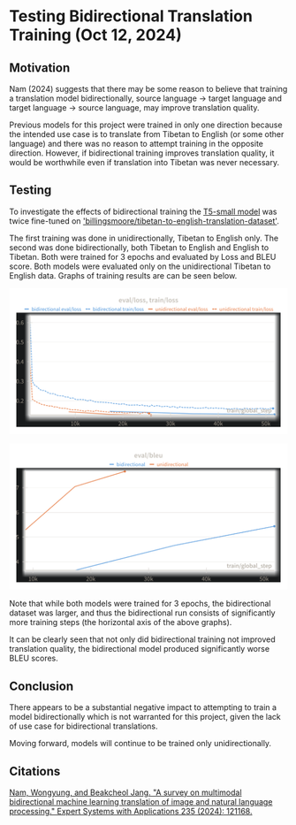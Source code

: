 # Testing Bidirectional Translation Training (Oct 12, 2024)

## Motivation
Nam (2024) suggests that there may be some reason to believe that training a translation model bidirectionally, source language -> target language 
and target language -> source language, may improve translation quality.

Previous models for this project were trained in only one direction because the intended use case is to translate from Tibetan to English (or some other language) and there was no reason to attempt training in the opposite direction. However, if bidirectional training improves translation quality, it would be worthwhile even if translation into Tibetan was never necessary.

## Testing
To investigate the effects of bidirectional training the [T5-small model](https://huggingface.co/google-t5/t5-small) was twice fine-tuned on
['billingsmoore/tibetan-to-english-translation-dataset'](https://huggingface.co/datasets/billingsmoore/tibetan-to-english-translation-dataset).

The first training was done in unidirectionally, Tibetan to English only. The second was done bidirectionally, both Tibetan to English and English to Tibetan. Both were trained for 3 epochs and evaluated by Loss and BLEU score. Both models were evaluated only on the unidirectional Tibetan to English data. Graphs of training results are can be seen below.

![Losses](assets/bidirectional/bidirectional-losses.png?raw=true "Graph of losses")

![BLEU](assets/bidirectional/bidirectional-bleu.png?raw=true "Graph of BLEU scores")

Note that while both models were trained for 3 epochs, the bidirectional dataset was larger, and thus the bidirectional run consists of significantly more training steps (the horizontal axis of the above graphs).

It can be clearly seen that not only did bidirectional training not improved translation quality, the bidirectional model produced significantly worse BLEU scores.

## Conclusion

There appears to be a substantial negative impact to attempting to train a model bidirectionally which is not warranted for this project, given the lack of use case for bidirectional translations.

Moving forward, models will continue to be trained only unidirectionally.

## Citations

[Nam, Wongyung, and Beakcheol Jang. "A survey on multimodal bidirectional machine learning translation of image and natural language processing." Expert Systems with Applications 235 (2024): 121168.](https://www.sciencedirect.com/science/article/abs/pii/S0957417423016706)
